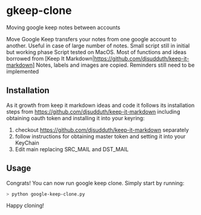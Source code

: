# gkeep-clone
Moving google keep notes between accounts

Move Google Keep transfers your notes from one google account to another. Useful in case of large number of notes.
Small script still in initial but working phase
Script tested on MacOS. Most of functions and ideas borrowed from [Keep It Markdown|https://github.com/djsudduth/keep-it-markdown]
Notes, labels and images are copied. Reminders still need to be implemented


## Installation
As it growth from keep it markdown ideas and code it follows its installation steps from https://github.com/djsudduth/keep-it-markdown including
obtaining oauth token and installing it into your keyring:

1. checkout https://github.com/djsudduth/keep-it-markdown  separately
2. follow instructions for obtaining master token and setting it into your KeyChain
3. Edit main replacing SRC_MAIL and DST_MAIL

## Usage
Congrats! You can now run google keep clone. Simply start by running:  
```bash
> python google-keep-clone.py
```

Happy cloning!

